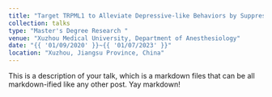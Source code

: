 ```yaml
---
title: "Target TRPML1 to Alleviate Depressive-like Behaviors by Suppressing IL-1β Production in the Medial Prefrontal Cortex"
collection: talks
type: "Master's Degree Research	"
venue: "Xuzhou Medical University, Department of Anesthesiology"
date: "{{ '01/09/2020' }}~{{ '01/07/2023' }}"
location: "Xuzhou, Jiangsu Province, China"
---
```


This is a description of your talk, which is a markdown files that can be all markdown-ified like any other post. Yay markdown!
